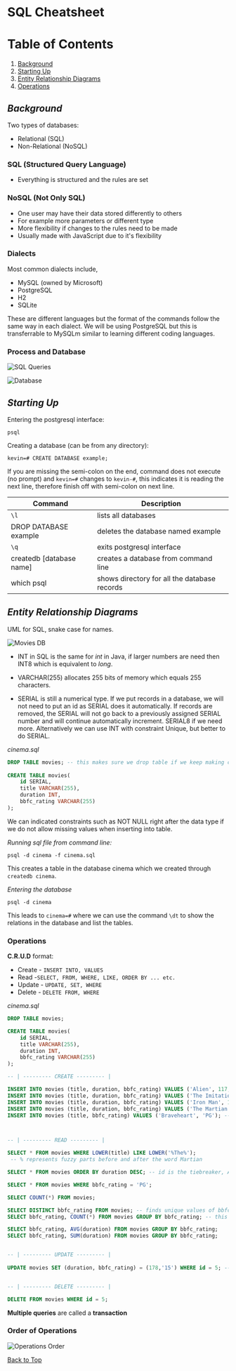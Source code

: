  # SQL Cheatsheet

# Table of Contents

1. [Background](#background)
2. [Starting Up](#starting-up)
3. [Entity Relationship Diagrams](#entity-relationship-diagrams)
4. [Operations](#operations)

## ***Background***

Two types of databases:

- Relational (SQL)
- Non-Relational (NoSQL)

### SQL (Structured Query Language)
* Everything is structured and the rules are set

### NoSQL (Not Only SQL)
- One user may have their data stored differently to others
- For example more parameters or different type
- More flexibility if changes to the rules need to be made
- Usually made with JavaScript due to it's flexibility

### **Dialects**

Most common dialects include,

- MySQL (owned by Microsoft)
- PostgreSQL
- H2
- SQLite

These are different languages but the format of the commands follow the same way in each dialect. We will be using PostgreSQL but this is transferrable to MySQLm similar to learning different coding languages.

### **Process and Database**

![SQL Queries](/images/sql_queries.png)

![Database](/images/database.png)

## ***Starting Up***

Entering the postgresql interface: 
```
psql
```

Creating a database (can be from any directory):
```
kevin=# CREATE DATABASE example; 
```
If you are missing the semi-colon on the end, command does not execute (no prompt) and `kevin=#` changes to `kevin-#`, this indicates it is reading the next line, therefore finish off with semi-colon on next line.

|Command|Description|
|----|-----|
|`\l`|lists all databases|
|DROP DATABASE example|deletes the database named example|
|`\q`|exits postgresql interface|
|createdb [database name]|creates a database from command line|
|which psql|shows directory for all the database records|

## ***Entity Relationship Diagrams***

UML for SQL, snake case for names.

![Movies DB](/images/movies_db.png)

- INT in SQL is the same for *int* in Java, if larger numbers are need then INT8 which is equivalent to *long*.

- VARCHAR(255) allocates 255 bits of memory which equals 255 characters.

- SERIAL is still a numerical type. If we put records in a database, we will not need to put an id as SERIAL does it automatically. If records are removed, the SERIAL will not go back to a previously assigned SERIAL number and will continue automatically increment. SERIAL8 if we need more. Alternatively we can use INT with constraint Unique, but better to do SERIAL.

*cinema.sql*
```sql
DROP TABLE movies; -- this makes sure we drop table if we keep making changes in cinema.sql before we create a new one
 
CREATE TABLE movies(
    id SERIAL,
    title VARCHAR(255),
    duration INT, 
    bbfc_rating VARCHAR(255)
);
```

We can indicated constraints such as NOT NULL right after the data type if we do not allow missing values when inserting into table.

*Running sql file from command line:*

```
psql -d cinema -f cinema.sql 
```

This creates a table in the database cinema which we created through `createdb cinema`.

*Entering the database*
```
psql -d cinema
```

This leads to `cinema=#` where we can use the command `\dt` to show the relations in the database and list the tables.

### **Operations**

**C.R.U.D** format:

- Create - `INSERT INTO, VALUES`
- Read -`SELECT, FROM, WHERE, LIKE, ORDER BY ... etc.`
- Update - `UPDATE, SET, WHERE`
- Delete - `DELETE FROM, WHERE`

*cinema.sql*
```sql
DROP TABLE movies;

CREATE TABLE movies(
    id SERIAL,
    title VARCHAR(255),
    duration INT,
    bbfc_rating VARCHAR(255)
);

-- | --------- CREATE --------- |

INSERT INTO movies (title, duration, bbfc_rating) VALUES ('Alien', 117, '18');
INSERT INTO movies (title, duration, bbfc_rating) VALUES ('The Imitation Game', 114, '12A');
INSERT INTO movies (title, duration, bbfc_rating) VALUES ('Iron Man', 126, '12A');
INSERT INTO movies (title, duration, bbfc_rating) VALUES ('The Martian', 144, '12A');
INSERT INTO movies (title, bbfc_rating) VALUES ('Braveheart', 'PG'); -- still have an entry but the duration for Braveheart would be null



-- | --------- READ --------- |

SELECT * FROM movies WHERE LOWER(title) LIKE LOWER('%The%');
 -- % represents fuzzy parts before and after the word Martian

SELECT * FROM movies ORDER BY duration DESC; -- id is the tiebreaker, ASC is default, capital precedence to lower case

SELECT * FROM movies WHERE bbfc_rating = 'PG'; 

SELECT COUNT(*) FROM movies;

SELECT DISTINCT bbfc_rating FROM movies; -- finds unique values of bbfc_rating, however removes rest of the data
SELECT bbfc_rating, COUNT(*) FROM movies GROUP BY bbfc_rating; -- this groups all the data by bbfc_rating and allows COUNT for each group rather than remove rest of data

SELECT bbfc_rating, AVG(duration) FROM movies GROUP BY bbfc_rating;
SELECT bbfc_rating, SUM(duration) FROM movies GROUP BY bbfc_rating;


-- | --------- UPDATE --------- |
 
UPDATE movies SET (duration, bbfc_rating) = (178,'15') WHERE id = 5; -- most of the time we use id


-- | --------- DELETE --------- |

DELETE FROM movies WHERE id = 5;
```

**Multiple queries** are called a **transaction**

### **Order of Operations**

![Operations Order](/images/operations_order.png)

[Back to Top](#sql-cheatsheet)